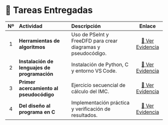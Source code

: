 # 🧩 Tareas Entregadas

| Nº | Actividad | Descripción | Enlace |
|:--:|:----------------------------|:------------------------------------------|:---------------:|
| 1 | **Herramientas de algoritmos** | Uso de PSeInt y FreeDFD para crear diagramas y pseudocódigo. | [📄 Ver Evidencia](../Evidencias/Taller1.pdf) |
| 2 | **Instalación de lenguajes de programación** | Instalación de Python, C y entorno VS Code. | [📄 Ver Evidencia](../Evidencias/Aprendizaje_Autonomo.pdf) |
| 3 | **Primer acercamiento al pseudocódigo** | Ejercicio secuencial de cálculo del IMC. | [📄 Ver Evidencia](../Evidencias/Primer_Algoritmo_Secuencial.pdf) |
| 4 | **Del diseño al programa en C** | Implementación práctica y verificación de resultados. | [📄 Ver Evidencia](../Evidencias/Aprendizaje_Practico_Experimental2.pdf) |

